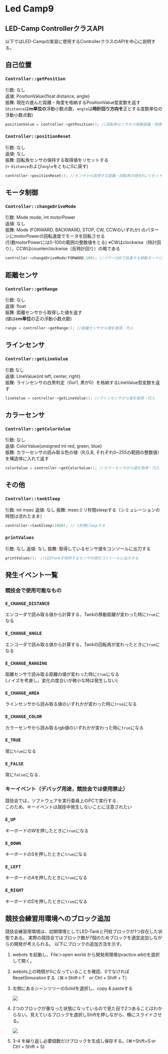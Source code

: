 # Led Camp9

## LED-Camp ControllerクラスAPI

以下ではLED-Campの実習に使用するControllerクラスのAPIを中心に説明する。


## 自己位置

### **`Controller::getPosition`**

引数: なし  
返値: PositionValue{float distance, angle}  
振舞: 現在の進んだ距離・角度を格納するPositionValue型変数を返す  
(`distance`は**m単位の**浮動小数点数，`angle`は**時計回り方向を**正とする度数単位の浮動小数点数)

```cpp
positionValue = controller->getPosition(); //回転角センサから移動距離・角度を取得し代入
```

### **`Controller::positionReset`**

引数: なし  
返値: なし  
振舞: 回転角センサの保持する取得値をリセットする  
(= `distance`および`angle`をともに0に戻す)

```cpp
controller->positionReset(); //センサから取得する距離・回転角の値を0にリセット
```


## モータ制御

### **`Controller::changeDriveMode`**


引数: Mode mode, int motorPower  
返値: なし  
振舞: Mode (FORWARD, BACKWARD, STOP, CW, CCWのいずれか) のパターンにmotorPowerの回転速度でモータを回転させる  
(引数motorPowerには0-100の範囲の整数値をとる)
※CWはclockwise（時計回り），CCWはcounterclockwise（反時計回り）の略である

```cpp
controller->changeDriveMode(FORWARD,100); //パワー100で前進する移動モードに切り替え
```

## 距離センサ

### **`Controller::getRange`**

引数: なし  
返値: float  
振舞: 距離センサから取得した値を返す    
(値は**cm単位**の正の浮動小数点数)

```cpp
range = controller->getRange(); //距離センサから値を取得・代入
```

## ラインセンサ

### **`Controller::getLineValue`**


引数 なし  
返値: LineValue{int left, center, right}  
振舞: ラインセンサの白黒判定（0or1, 黒が0）を格納するLineValue型変数を返す  

```cpp
lineValue = controller->getLineValue(); //ラインセンサから値を取得・代入
```


## カラーセンサ

### **`Controller::getColorValue`**

引数: なし  
返値: ColorValue{unsigned int red, green, blue}  
振舞: カラーセンサの読み取る色の値（R,G,B, それぞれ0~255の範囲の整数値）を構造体に入れて返す  

```cpp
colorValue = controller->getColorValue(); //カラーセンサから値を取得・代入
```

## その他

### **`Controller::tankSleep`**

引数: int msec
返値: なし
振舞: msecミリ秒間sleepする（シミュレーションの時間は流れたまま）

```cpp
controller->tankSleep(1000); // 1秒間sleepする
```

### **`printValues`**

引数: なし
返値: なし
振舞: 取得しているセンサ値をコンソールに出力する

```cpp
printValues();　//LEDTankが保持するセンサの値をコンソールに出力する
```

## 発生イベント一覧

### 競技会で使用可能なもの
### **`E_CHANGE_DISTANCE`**
エンコーダで読み取る値から計算する，Tankの移動距離が変わった時に`true`になる
### **`E_CHANGE_ANGLE`**
エンコーダで読み取る値から計算する，Tankの回転角が変わったときに`true`になる
### **`E_CHANGE_RANGING`**
距離センサで読み取る距離の値が変わった時に`true`になる  
(ノイズを考慮し，変化の度合いが微小な時は発生しない)
### **`E_CHANGE_AREA`**
ラインセンサから読み取る値のいずれかが変わった時に`true`になる
### **`E_CHANGE_COLOR`**
カラーセンサから読み取るrgb値のいずれかが変わった時に`true`になる
### **`E_TRUE`**
常に`true`になる
### **`E_FALSE`**
常に`false`になる．

### キーイベント（デバッグ用途，競技会では使用禁止）
競技会では，ソフトウェアを実行委員上のPCで実行する．  
このため，キーイベントは競技中発生しないことに注意されたい
### **`E_UP`**
キーボードのWを押したときに`true`になる
### **`E_DOWN`**
キーボードのSを押したときに`true`になる
### **`E_LEFT`**
キーボードのAを押したときに`true`になる
### **`E_RIGHT`**
キーボードのDを押したときに`true`になる
## 競技会練習用環境へのブロック追加

競技会練習用環境は、初期環境としてLED-Tankと円柱ブロックが1つ存在した状態である。
実際の競技会ではブロック数が7個のためブロックを適宜追加しながらの開発が考えられる。 
以下にブロックの追加方法を示す。

1. webots を起動し、File＞open world から開発用環境(practice.wbt)を選択して開く。

2. webots上の時間が0になっていることを確認、0でなければResetSimurationする（⌘＋Shift＋T　or Ctrl + Shift + T）

3. 左側にあるシーンツリーのSolidを選択し、copy & pasteする
    <p><img src="./doc_imgs/copy_solid.png"/></p>

4. 2つのブロックが重なった状態になっているので見た目で2つあることはわからない。見えているブロックを選択しShiftを押しながら、横にスライドさせる。
    <p><img src="./doc_imgs/solid_slide.png"/></p>

5. 3-4 を繰り返し必要個数だけブロックを生成し保存する。(⌘+Shift+S or Ctrl + Shift + S)
